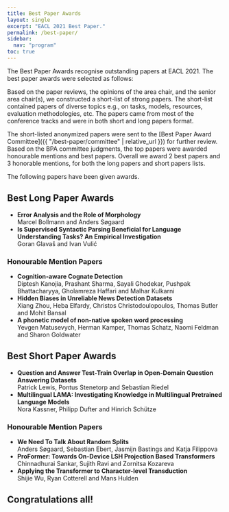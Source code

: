 ```yaml
---
title: Best Paper Awards
layout: single
excerpt: "EACL 2021 Best Paper."
permalink: /best-paper/
sidebar:
  nav: "program"
toc: true
---
```


The Best Paper Awards recognise outstanding papers at EACL 2021. The best paper awards were selected as follows:

Based on the paper reviews, the opinions of the area chair, and the senior area chair(s), we constructed a short-list of strong papers. The short-list contained papers of diverse topics e.g., on tasks, models, resources, evaluation methodologies, etc. The papers came from most of the conference tracks and were in both short and long papers format.

The short-listed anonymized papers were sent to the [Best Paper Award Committee]({{ "/best-paper/committee" | relative_url }}) for further review. Based on the BPA committee judgments, the top papers were awarded honourable mentions and best papers.  Overall we award 2 best papers and 3 honorable mentions, for both the long papers and short papers lists.

The following papers have been given awards.

## Best Long Paper Awards

- **Error Analysis and the Role of Morphology**<br/>Marcel Bollmann and Anders Søgaard
- **Is Supervised Syntactic Parsing Beneficial for Language Understanding Tasks? An Empirical Investigation**<br/>Goran Glavaš and Ivan Vulić

### Honourable Mention Papers

- **Cognition-aware Cognate Detection**<br/>
Diptesh Kanojia, Prashant Sharma, Sayali Ghodekar, Pushpak Bhattacharyya, Gholamreza Haffari and Malhar Kulkarni
- **Hidden Biases in Unreliable News Detection Datasets**<br/>
Xiang Zhou, Heba Elfardy, Christos Christodoulopoulos, Thomas Butler and Mohit Bansal
- **A phonetic model of non-native spoken word processing**<br/>
Yevgen Matusevych, Herman Kamper, Thomas Schatz, Naomi Feldman and Sharon Goldwater

## Best Short Paper Awards

- **Question and Answer Test-Train Overlap in Open-Domain Question Answering Datasets**<br/>
Patrick Lewis, Pontus Stenetorp and Sebastian Riedel
- **Multilingual LAMA: Investigating Knowledge in Multilingual Pretrained Language Models**<br/>
Nora Kassner, Philipp Dufter and Hinrich Schütze

### Honourable Mention Papers

- **We Need To Talk About Random Splits**<br/>
Anders Søgaard, Sebastian Ebert, Jasmijn Bastings and Katja Filippova
- **ProFormer: Towards On-Device LSH Projection Based Transformers**<br/>
Chinnadhurai Sankar, Sujith Ravi and Zornitsa Kozareva
- **Applying the Transformer to Character-level Transduction**<br/>
Shijie Wu, Ryan Cotterell and Mans Hulden

<h2>Congratulations all!</h2>